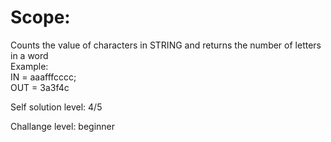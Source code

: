 # Scope:
Counts the value of characters in STRING and returns the number of letters in a word <BR/>
Example:<BR/>
IN  = aaafffcccc;<BR/>
OUT = 3a3f4c <BR/>

Self solution level:
4/5<br/>

Challange level: beginner
